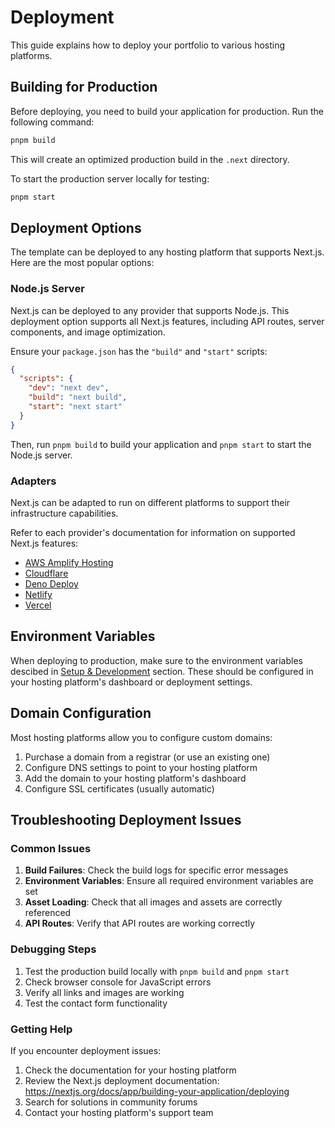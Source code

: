 # Deployment

This guide explains how to deploy your portfolio to various hosting platforms.

## Building for Production

Before deploying, you need to build your application for production. Run the following command:

```bash
pnpm build
```

This will create an optimized production build in the `.next` directory.

To start the production server locally for testing:

```bash
pnpm start
```

## Deployment Options

The template can be deployed to any hosting platform that supports Next.js. Here are the most popular options:

### Node.js Server

Next.js can be deployed to any provider that supports Node.js. This deployment option supports all Next.js features, including API routes, server components, and image optimization.

Ensure your `package.json` has the `"build"` and `"start"` scripts:

```json
{
  "scripts": {
    "dev": "next dev",
    "build": "next build",
    "start": "next start"
  }
}
```

Then, run `pnpm build` to build your application and `pnpm start` to start the Node.js server.

### Adapters

Next.js can be adapted to run on different platforms to support their infrastructure capabilities.

Refer to each provider's documentation for information on supported Next.js features:

- [AWS Amplify Hosting](https://docs.amplify.aws/nextjs/start/quickstart/nextjs-app-router-client-components)
- [Cloudflare](https://developers.cloudflare.com/workers/frameworks/framework-guides/nextjs)
- [Deno Deploy](https://docs.deno.com/examples/next_tutorial)
- [Netlify](https://docs.netlify.com/frameworks/next-js/overview/#next-js-support-on-netlify)
- [Vercel](https://vercel.com/docs/frameworks/nextjs)


## Environment Variables

When deploying to production, make sure to the environment variables descibed in [Setup & Development](setup.md#3-environment-variables) section. These should be configured in your hosting platform's dashboard or deployment settings.

## Domain Configuration

Most hosting platforms allow you to configure custom domains:

1. Purchase a domain from a registrar (or use an existing one)
2. Configure DNS settings to point to your hosting platform
3. Add the domain to your hosting platform's dashboard
4. Configure SSL certificates (usually automatic)

## Troubleshooting Deployment Issues

### Common Issues

1. **Build Failures**: Check the build logs for specific error messages
2. **Environment Variables**: Ensure all required environment variables are set
3. **Asset Loading**: Check that all images and assets are correctly referenced
4. **API Routes**: Verify that API routes are working correctly

### Debugging Steps

1. Test the production build locally with `pnpm build` and `pnpm start`
2. Check browser console for JavaScript errors
3. Verify all links and images are working
4. Test the contact form functionality

### Getting Help

If you encounter deployment issues:

1. Check the documentation for your hosting platform
2. Review the Next.js deployment documentation: https://nextjs.org/docs/app/building-your-application/deploying
3. Search for solutions in community forums
4. Contact your hosting platform's support team
